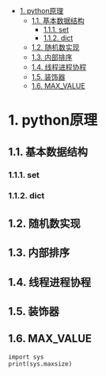 <!-- TOC -->

- [1. python原理](#1-python%E5%8E%9F%E7%90%86)
  - [1.1. 基本数据结构](#11-%E5%9F%BA%E6%9C%AC%E6%95%B0%E6%8D%AE%E7%BB%93%E6%9E%84)
    - [1.1.1. set](#111-set)
    - [1.1.2. dict](#112-dict)
  - [1.2. 随机数实现](#12-%E9%9A%8F%E6%9C%BA%E6%95%B0%E5%AE%9E%E7%8E%B0)
  - [1.3. 内部排序](#13-%E5%86%85%E9%83%A8%E6%8E%92%E5%BA%8F)
  - [1.4. 线程进程协程](#14-%E7%BA%BF%E7%A8%8B%E8%BF%9B%E7%A8%8B%E5%8D%8F%E7%A8%8B)
  - [1.5. 装饰器](#15-%E8%A3%85%E9%A5%B0%E5%99%A8)
  - [1.6. MAX_VALUE](#16-maxvalue)

<!-- /TOC -->

# 1. python原理

## 1.1. 基本数据结构

### 1.1.1. set

### 1.1.2. dict

## 1.2. 随机数实现

## 1.3. 内部排序

## 1.4. 线程进程协程

## 1.5. 装饰器

## 1.6. MAX_VALUE

```
import sys
print(sys.maxsize)
```